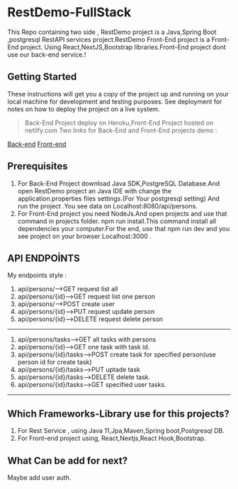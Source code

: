 # RestDemo-FullStack
This Repo containing two side , RestDemo project is a Java,Spring Boot ,postgresql RestAPI services project.RestDemo Front-End project is a Front-End project.
Using React,NextJS,Bootstrap libraries.Front-End project dont use our back-end service.!

## Getting Started
These instructions will get you a copy of the project up and running on your local machine for development and testing purposes.
See deployment for notes on how to deploy the project on a live system.
> Back-End Project deploy on Heroku,Front-End Project hosted on netlify.com
Two links for Back-End and Front-End projects demo :

[Back-end](https://restapi-demo-heroku.herokuapp.com/api/persons)
[Front-end](https://master--mydemofrontendapp.netlify.app/)

## Prerequisites
1. For Back-End Project download Java SDK,PostgreSQL Database.And open RestDemo project an Java IDE with change the application.properties files settings.(For Your postgresql setting)
And run the project .You see data on Localhost:8080/api/persons.
2. For Front-End project you need NodeJs.And open projects and use that command in projects folder. npm run install.This command install all dependencies your computer.For the end,
use that npm run dev and you see project on your browser Localhost:3000 .

## API ENDPOİNTS
 My endpoints style :
 1. api/persons/-->GET request list all
 2. api/persons/{id}-->GET request list one person 
 3. api/persons/-->POST create user
 4. api/persons/{id}-->PUT request update person
 5. api/persons/{id}-->DELETE request delete person
 -----------------------------------------
 1. api/persons/tasks-->GET all tasks with persons
 2. api/persons/{id}-->GET one task with task id.
 3. api/persons/{id}/tasks-->POST create task for specified person(use person id for create task)
 4. api/persons/{id}/tasks-->PUT uptade task
 5. api/persons/{id}/tasks-->DELETE delete task.
 6. api/persons/{id}/tasks-->GET specified user tasks.
 -----------------------------------------
 ## Which Frameworks-Library use for this projects?
 1. For Rest Service , using Java 11,Jpa,Maven,Spring boot,Postgresql DB.
 2. For Front-end project using, React,Nextjs,React Hook,Bootstrap.
 
 ## What Can be add for next?
 Maybe add user auth.
 
